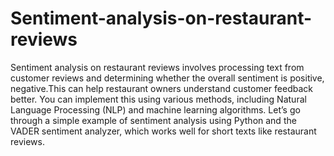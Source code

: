 # Sentiment-analysis-on-restaurant-reviews
Sentiment analysis on restaurant reviews involves processing text from customer reviews and determining whether the overall sentiment is positive, negative.This can help restaurant owners understand customer feedback better. You can implement this using various methods, including Natural Language Processing (NLP) and machine learning algorithms.
Let’s go through a simple example of sentiment analysis using Python and the VADER sentiment analyzer, which works well for short texts like restaurant reviews. 
